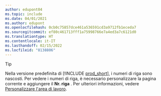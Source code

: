 ```yaml
---
author: edupont04
ms.topic: include
ms.date: 04/01/2021
ms.author: edupont
ms.openlocfilehash: 0cb0c75857dce461a536591cd3a9712fb1eceda7
ms.sourcegitcommit: ef80c461713fff1a75998766e7a4ed3a7c6121d0
ms.translationtype: HT
ms.contentlocale: it-IT
ms.lasthandoff: 02/15/2022
ms.locfileid: "8138806"
---
```

> [!TIP]
> Nella versione predefinita di [!INCLUDE [prod_short](prod_short.md)], i numeri di riga sono nascosti. Per vedere i numeri di riga, è necessario personalizzare la pagina corrente e aggiungere il **Nr. riga** . Per ulteriori informazioni, vedere [Personalizzare l'area di lavoro](../ui-personalization-user.md#to-start-personalizing-a-page-through-the-personalizing-banner).  
